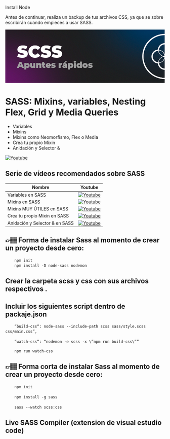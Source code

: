 Install Node

Antes de continuar, realiza un backup de tus archivos CSS, ya que se sobre escribirán cuando empieces a usar SASS.

![Imagen del proyecto](https://github.com/eduardofierropro/SASS-y-SCSS-Aumenta-tu-nivel-como-Frontend/blob/main/assets/home1.png)

# SASS: Mixins, variables, Nesting Flex, Grid y Media Queries

- Variables
- Mixins
- Mixins como Neomorfismo, Flex o Media
- Crea tu propio Mixin
- Anidación y Selector &

[![Youtube](https://img.shields.io/static/v1?label=&message=ver%20playlist&color=FF0000&logo=youtube&logoColor=white&style=for-the-badge)](https://www.youtube.com/watch?v=-VJfeNL-VH0&list=PLJpymL0goBgFAUYDei7CoJCiHjcmgioUt)

## Serie de vídeos recomendados sobre SASS

| Nombre                         | Youtube                                                                                                                                                               |
| ------------------------------ | --------------------------------------------------------------------------------------------------------------------------------------------------------------------- |
| Variables en SASS              | [![Youtube](https://img.shields.io/static/v1?label=&message=ver%20video&color=FF0000&logo=youtube&logoColor=white&style=for-the-badge)](https://youtu.be/eoAwVWeQf6U) |
| Mixins en SASS                 | [![Youtube](https://img.shields.io/static/v1?label=&message=ver%20video&color=FF0000&logo=youtube&logoColor=white&style=for-the-badge)](https://youtu.be/-VJfeNL-VH0) |
| Mixins MUY ÚTILES en SASS      | [![Youtube](https://img.shields.io/static/v1?label=&message=ver%20video&color=FF0000&logo=youtube&logoColor=white&style=for-the-badge)](https://youtu.be/h3yS1RuIKz4) |
| Crea tu propio Mixin en SASS   | [![Youtube](https://img.shields.io/static/v1?label=&message=ver%20video&color=FF0000&logo=youtube&logoColor=white&style=for-the-badge)](https://youtu.be/56QVDvj9dHw) |
| Anidación y Selector & en SASS | [![Youtube](https://img.shields.io/static/v1?label=&message=ver%20video&color=FF0000&logo=youtube&logoColor=white&style=for-the-badge)](https://youtu.be/56QVDvj9dHw) |

<!-- ## 👨🏻‍🏫 Apuntes de SASS

### ¿Qué es Sass vs CSS?
* CSS nos permite aplicar estilo al HTML
* SASS es un lenguaje que se convierte (compila) en CSS
* SCSS es un lenguaje que se convierte (compila) en CSS

Por lo tanto... ¿qué se entiende cuando decimos Sass?: **SASS es un lenguaje que se convierte *(compila)* en CSS**

### ¿Cómo se usa Sass?
Creas un archivo de SASS y lo conviertes *(compilas)* con herramientas.

### ¿Cómo se puede compilar Sass?
Puedes hacerlo de múltiples formas:

* Herramientas como Prepros 🚨 MUY FÁCIL 👉 [https://youtu.be/tArtLYlq9ws](https://youtu.be/tArtLYlq9ws)
* Consola con NodeJS
* Sistemas de Bundling como Webpack
* Sistemas de Task Runner como Grunt

#### ¿Cómo escribir variables en SASS?
Recuerda que :
* Declaramos(creamos) la variable
* Usamos la variable

>    🚨 Puedes ponerle el nombre que quieras pero usa "snake-case"
>
>    🚨 Si no sabes de nomenclaturas 👉 https://youtu.be/lhEJkeCJ3As


```scss

$negro : red; // Declaramos la variable

a{
    color: $negro; // 👈 Usamos la variable en una propiedad
}
p{
    background-color: $negro; // 👈 Usamos la variable en una propiedad
}
```

### ¿Qué pasa si tengo muchas variables?

```scss
$color-negro    : black;
$color-blanco   : white;
$fuente-normal  : Verdana;
$fuente-titulo  : Helvetica;
/* 👆 Aquí tenemos muchas variables y tenemos que repetir "color-", "fuente-" */

header{
    color       : $color-negro ;
    font-family   : $fuente-normal;
}
h1{
    background  : $color-blanco;
    font-family   : $fuente-titulo;
}
```

Vamos a ser organizados y guardar todas las variables en una lista de variables.
* Una lista de variables es un Array.
* Usaremos map-get() para usar las variables
```scss
$colores: (
    "negro"  : black,
    "blanco" : white,
);
$fuentes : (
    "normal"  : Verdana,
    "titulo" : Helvetica
);

header{
    color         : map-get( $colores , "negro"  ) ;
    font-family   : map-get( $fuentes , "normal" ) ;
}
h1{
    background    : map-get( $colores , "blanco" ) ;
    font-family   : map-get( $fuentes , "titulo" ) ;
}

```

<!--
## 🔴 Vídeos relacionados con las metodologías

| Nombre | Youtube |
|--|--|
|Reset CSS: Teoría|[![Youtube](https://img.shields.io/static/v1?label=&message=ver%20video&color=FF0000&logo=youtube&logoColor=white&style=for-the-badge)](https://youtu.be/bXqPNoYFK8w)|
|Reset PRO: Código|[![Youtube](https://img.shields.io/static/v1?label=&message=ver%20video&color=FF0000&logo=youtube&logoColor=white&style=for-the-badge)](https://youtu.be/Foieq2jTajE)|
|Nomenclaturas CSS|[![Youtube](https://img.shields.io/static/v1?label=&message=ver%20video&color=FF0000&logo=youtube&logoColor=white&style=for-the-badge)](https://youtu.be/lhEJkeCJ3As)|
|Metodologías CSS|[![Youtube](https://img.shields.io/static/v1?label=&message=ver%20video&color=FF0000&logo=youtube&logoColor=white&style=for-the-badge)](https://youtu.be/f0LpZoyY1gE)|
|Arquitecturas CSS|[![Youtube](https://img.shields.io/static/v1?label=&message=ver%20video&color=FF0000&logo=youtube&logoColor=white&style=for-the-badge)](https://youtu.be/tUldrlfIGb4)|
|Cómo aplicar BEM en HTML y CSS|[![Youtube](https://img.shields.io/static/v1?label=&message=ver%20video&color=FF0000&logo=youtube&logoColor=white&style=for-the-badge)](https://youtu.be/NucZM0GMRi4)|
|Cómo aplicar SUITCSS en HTML y CSS|[![Youtube](https://img.shields.io/static/v1?label=&message=ver%20video&color=FF0000&logo=youtube&logoColor=white&style=for-the-badge)](https://youtu.be/Vdmof9VSiEo)| -->

## 👉🏽 Forma de instalar Sass al momento de crear un proyecto desde cero:

```
    npm init
    npm install -D node-sass nodemon
```

## Crear la carpeta scss y css con sus archivos respectivos .

## Incluir los siguientes script dentro de packaje.json

```
    “build-css“: node-sass --include-path scss sass/style.scss css/main.css”,

    “watch-css“: “nodemon -e scss -x \”npm run build-css\””
```

```
    npm run watch-css
```

## 👉🏽 Forma corta de instalar Sass al momento de crear un proyecto desde cero:

```
    npm init

    npm install -g sass

    sass --watch scss:css
```

## Live SASS Compiler (extension de visual estudio code)
